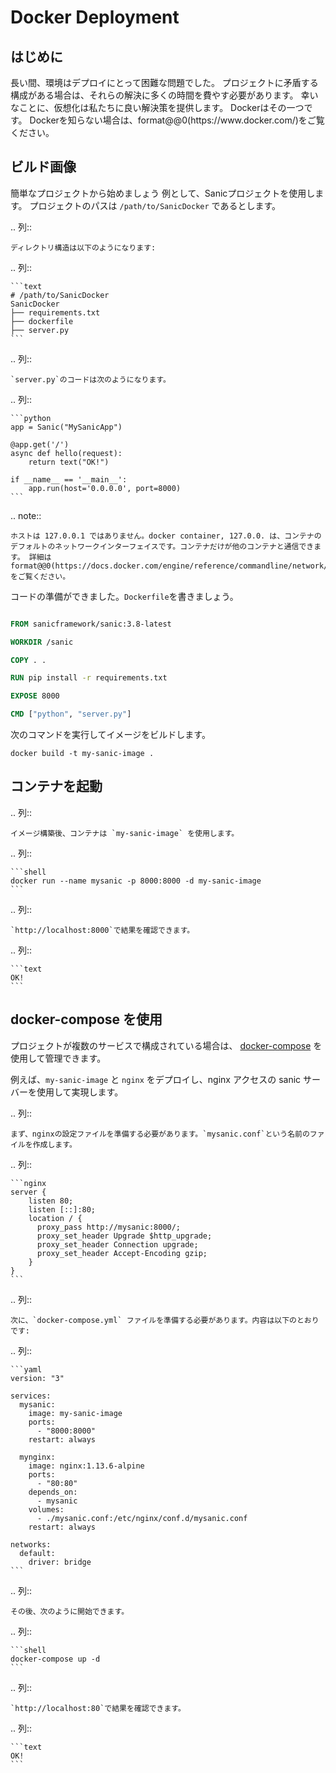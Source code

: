 # Docker Deployment

## はじめに

長い間、環境はデプロイにとって困難な問題でした。 プロジェクトに矛盾する構成がある場合は、それらの解決に多くの時間を費やす必要があります。 幸いなことに、仮想化は私たちに良い解決策を提供します。 Dockerはその一つです。 Dockerを知らない場合は、format@@0(https\://www\.docker.com/)をご覧ください。

## ビルド画像

簡単なプロジェクトから始めましょう 例として、Sanicプロジェクトを使用します。 プロジェクトのパスは `/path/to/SanicDocker` であるとします。

.. 列::

```
ディレクトリ構造は以下のようになります:
```

.. 列::

````
```text
# /path/to/SanicDocker
SanicDocker
├── requirements.txt
├── dockerfile
├── server.py
```
````

.. 列::

```
`server.py`のコードは次のようになります。
```

.. 列::

````
```python
app = Sanic("MySanicApp")

@app.get('/')
async def hello(request):
    return text("OK!")

if __name__ == '__main__':
    app.run(host='0.0.0.0', port=8000)
```
````

.. note::

```
ホストは 127.0.0.1 ではありません。docker container, 127.0.0. は、コンテナのデフォルトのネットワークインターフェイスです。コンテナだけが他のコンテナと通信できます。 詳細はformat@@0(https://docs.docker.com/engine/reference/commandline/network/)をご覧ください。
```

コードの準備ができました。`Dockerfile`を書きましょう。

```Dockerfile

FROM sanicframework/sanic:3.8-latest

WORKDIR /sanic

COPY . .

RUN pip install -r requirements.txt

EXPOSE 8000

CMD ["python", "server.py"]
```

次のコマンドを実行してイメージをビルドします。

```shell
docker build -t my-sanic-image .
```

## コンテナを起動

.. 列::

```
イメージ構築後、コンテナは `my-sanic-image` を使用します。
```

.. 列::

````
```shell
docker run --name mysanic -p 8000:8000 -d my-sanic-image
```
````

.. 列::

```
`http://localhost:8000`で結果を確認できます。
```

.. 列::

````
```text
OK!
```
````

## docker-compose を使用

プロジェクトが複数のサービスで構成されている場合は、 [docker-compose](https://docs.docker.com/compose/) を使用して管理できます。

例えば、`my-sanic-image` と `nginx` をデプロイし、nginx アクセスの sanic サーバーを使用して実現します。

.. 列::

```
まず、nginxの設定ファイルを準備する必要があります。`mysanic.conf`という名前のファイルを作成します。
```

.. 列::

````
```nginx
server {
    listen 80;
    listen [::]:80;
    location / {
      proxy_pass http://mysanic:8000/;
      proxy_set_header Upgrade $http_upgrade;
      proxy_set_header Connection upgrade;
      proxy_set_header Accept-Encoding gzip;
    }
}
```
````

.. 列::

```
次に、`docker-compose.yml` ファイルを準備する必要があります。内容は以下のとおりです:
```

.. 列::

````
```yaml
version: "3"

services:
  mysanic:
    image: my-sanic-image
    ports:
      - "8000:8000"
    restart: always

  mynginx:
    image: nginx:1.13.6-alpine
    ports:
      - "80:80"
    depends_on:
      - mysanic
    volumes:
      - ./mysanic.conf:/etc/nginx/conf.d/mysanic.conf
    restart: always

networks:
  default:
    driver: bridge
```
````

.. 列::

```
その後、次のように開始できます。
```

.. 列::

````
```shell
docker-compose up -d
```
````

.. 列::

```
`http://localhost:80`で結果を確認できます。
```

.. 列::

````
```text
OK!
```
````
